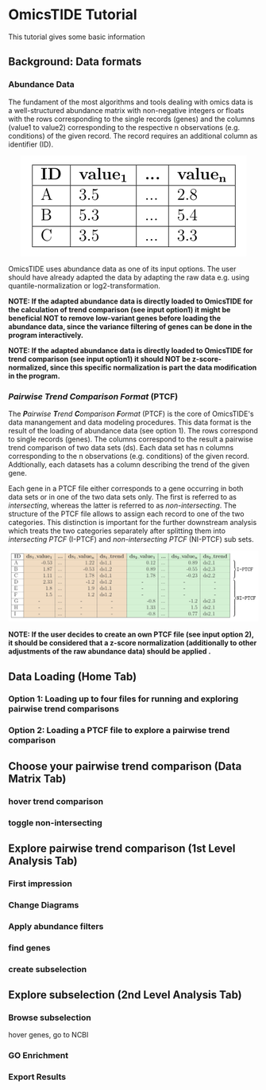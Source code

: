 # OmicsTIDE Tutorial
This tutorial gives some basic information

## Background: Data formats

### Abundance Data
The fundament of the most algorithms and tools dealing with omics data is a well-structured abundance matrix with non-negative integers or floats with the rows corresponding to the single records (genes) and the columns (value1 to value2) corresponding to the respective n observations (e.g. conditions) of the given record. The record requires an additional column as identifier (ID). 

<p align="center">
  <img src="qnorm-log2.png" />
</p>

OmicsTIDE uses abundance data as one of its input options. The user should have already adapted the data by adapting the raw data e.g. using quantile-normalization or log2-transformation. 

**NOTE: If the adapted abundance data is directly loaded to OmicsTIDE for the calculation of trend comparison (see input option1) it might be beneficial NOT to remove low-variant genes before loading the abundance data, since the variance filtering of genes can be done in the program interactively.**

**NOTE: If the adapted abundance data is directly loaded to OmicsTIDE for trend comparison (see input option1) it should NOT be z-score-normalized, since this specific normalization is part the data modification in the program.**

### ***P**airwise **T**rend **C**omparison **F**ormat* (PTCF)
The ***P**airwise **T**rend **C**omparison **F**ormat* (PTCF) is the core of OmicsTIDE's data manangement and data modeling procedures. This data format is the result of the loading of abundance data (see option 1). The rows correspond to single records (genes). The columns correspond to the result a pairwise trend comparison of two data sets (ds). Each data set has n columns corresponding to the n observations (e.g. conditions) of the given record. Addtionally, each datasets has a column describing the trend of the given gene. 

Each gene in a PTCF file either corresponds to a gene occurring in both data sets or in one of the two data sets only. The first is referred to as *intersecting*, whereas the latter is referred to as *non-intersecting*. The structure of the PTCF file allows to assign each record to one of the two categories. This distinction is important for the further downstream analysis which treats the two categories separately after splitting them into *intersecting PTCF* (I-PTCF) and *non-intersecting PTCF* (NI-PTCF) sub sets. 

<p align="center">
  <img src="ptcf.png" />
</p>

**NOTE: If the user decides to create an own PTCF file (see input option 2), it should be considered that a z-score normalization (additionally to other adjustments of the raw abundance data) should be applied .**

## Data Loading (Home Tab)

### Option 1: Loading up to four files for running and exploring pairwise trend comparisons

### Option 2: Loading a PTCF file to explore a pairwise trend comparison


## Choose your pairwise trend comparison (Data Matrix Tab)

### hover trend comparison

### toggle non-intersecting




## Explore pairwise trend comparison (1st Level Analysis Tab)

### First impression

### Change Diagrams

### Apply abundance filters

### find genes

### create subselection




## Explore subselection (2nd Level Analysis Tab)

### Browse subselection
hover genes, go to NCBI

### GO Enrichment

### Export Results


